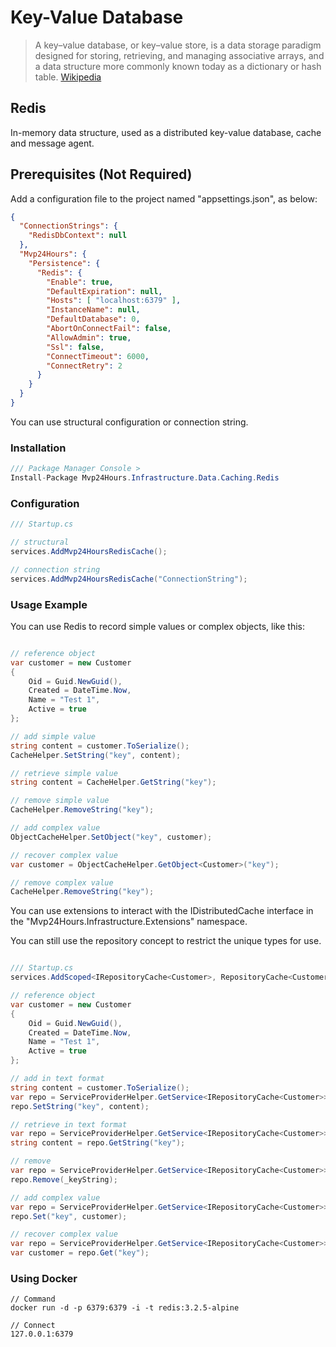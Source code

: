 # Key-Value Database
>A key–value database, or key–value store, is a data storage paradigm designed for storing, retrieving, and managing associative arrays, and a data structure more commonly known today as a dictionary or hash table. [Wikipedia](https://en.wikipedia.org/wiki/Key%E2%80%93value_database)

## Redis
In-memory data structure, used as a distributed key-value database, cache and message agent.

## Prerequisites (Not Required)
Add a configuration file to the project named "appsettings.json", as below:
```json
{
  "ConnectionStrings": {
    "RedisDbContext": null
  },
  "Mvp24Hours": {
    "Persistence": {
      "Redis": {
        "Enable": true,
        "DefaultExpiration": null,
        "Hosts": [ "localhost:6379" ],
        "InstanceName": null,
        "DefaultDatabase": 0,
        "AbortOnConnectFail": false,
        "AllowAdmin": true,
        "Ssl": false,
        "ConnectTimeout": 6000,
        "ConnectRetry": 2
      }
    }
  }
}

```
You can use structural configuration or connection string.

### Installation
```csharp
/// Package Manager Console >
Install-Package Mvp24Hours.Infrastructure.Data.Caching.Redis
```

### Configuration
```csharp
/// Startup.cs

// structural
services.AddMvp24HoursRedisCache();

// connection string
services.AddMvp24HoursRedisCache("ConnectionString");

```

### Usage Example
You can use Redis to record simple values or complex objects, like this:

```csharp

// reference object
var customer = new Customer
{
    Oid = Guid.NewGuid(),
    Created = DateTime.Now,
    Name = "Test 1",
    Active = true
};

// add simple value
string content = customer.ToSerialize();
CacheHelper.SetString("key", content);

// retrieve simple value
string content = CacheHelper.GetString("key");

// remove simple value
CacheHelper.RemoveString("key");

// add complex value
ObjectCacheHelper.SetObject("key", customer);

// recover complex value
var customer = ObjectCacheHelper.GetObject<Customer>("key");

// remove complex value
CacheHelper.RemoveString("key");

```

You can use extensions to interact with the IDistributedCache interface in the "Mvp24Hours.Infrastructure.Extensions" namespace.

You can still use the repository concept to restrict the unique types for use.

```csharp

/// Startup.cs
services.AddScoped<IRepositoryCache<Customer>, RepositoryCache<Customer>>();

// reference object
var customer = new Customer
{
    Oid = Guid.NewGuid(),
    Created = DateTime.Now,
    Name = "Test 1",
    Active = true
};

// add in text format
string content = customer.ToSerialize();
var repo = ServiceProviderHelper.GetService<IRepositoryCache<Customer>>();
repo.SetString("key", content);

// retrieve in text format
var repo = ServiceProviderHelper.GetService<IRepositoryCache<Customer>>();
string content = repo.GetString("key");

// remove
var repo = ServiceProviderHelper.GetService<IRepositoryCache<Customer>>();
repo.Remove(_keyString);

// add complex value
var repo = ServiceProviderHelper.GetService<IRepositoryCache<Customer>>();
repo.Set("key", customer);

// recover complex value
var repo = ServiceProviderHelper.GetService<IRepositoryCache<Customer>>();
var customer = repo.Get("key");

```

### Using Docker
```
// Command
docker run -d -p 6379:6379 -i -t redis:3.2.5-alpine

// Connect
127.0.0.1:6379

```
